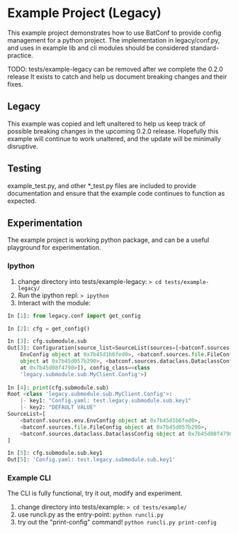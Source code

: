 # Example Project (Legacy)
This example project demonstrates how to use BatConf 
to provide config management for a python project.
The implementation in legacy/conf.py, and uses in example lib and cli modules
should be considered standard-practice.

TODO: tests/example-legacy can be removed after we complete the 0.2.0 release
It exists to catch and help us document breaking changes and their fixes.

## Legacy
This example was copied and left unaltered to help us keep track of possible
breaking changes in the upcoming 0.2.0 release.
Hopefully this example will continue to work unaltered, and the update will be
minimally disruptive.

## Testing
example_test.py, and other *_test.py files are included to provide documentation
and ensure that the example code continues to function as expected.

## Experimentation
The example project is working python package, 
and can be a useful playground for experimentation.

### Ipython
1. change directory into tests/example-legacy: `> cd tests/example-legacy/`
2. Run the ipython repl: `> ipython`
3. Interact with the module:
```python
In [1]: from legacy.conf import get_config

In [2]: cfg = get_config()

In [3]: cfg.submodule.sub
Out[3]: Configuration(source_list=SourceList(sources=[<batconf.sources.env.
    EnvConfig object at 0x7b45d1b6fed0>, <batconf.sources.file.FileConfig 
    object at 0x7b45d057b290>, <batconf.sources.dataclass.DataclassConfig object
    at 0x7b45d08f4790>]), config_class=<class
    'legacy.submodule.sub.MyClient.Config'>)
    
In [4]: print(cfg.submodule.sub)
Root <class 'legacy.submodule.sub.MyClient.Config'>:
    |- key1: "Config.yaml: test.legacy.submodule.sub.key1"
    |- key2: "DEFAULT VALUE"
SourceList=[
    <batconf.sources.env.EnvConfig object at 0x7b45d1b6fed0>,
    <batconf.sources.file.FileConfig object at 0x7b45d057b290>,
    <batconf.sources.dataclass.DataclassConfig object at 0x7b45d08f4790>,
]

In [5]: cfg.submodule.sub.key1
Out[5]: 'Config.yaml: test.legacy.submodule.sub.key1'
```

### Example CLI
The CLI is fully functional, try it out, modify and experiment.
1. change directory into tests/example: `> cd tests/example/`
2. use runcli.py as the entry-point: `python runcli.py`
3. try out the "print-config" command! `python runcli.py print-config`
